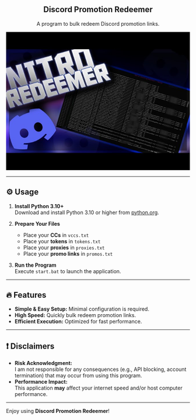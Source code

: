 <div align="center">
  <h2>Discord Promotion Redeemer</h2>
  <p>A program to bulk redeem Discord promotion links.</p>
  <img src="preview.jpg" alt="Discord Promotion Redeemer Preview" style="max-width:100%; height:auto;">
</div>

---

## ⚙️ Usage

1. **Install Python 3.10+**  
   Download and install Python 3.10 or higher from [python.org](https://www.python.org/downloads/).

2. **Prepare Your Files**  
   - Place your **CCs** in `vccs.txt`
   - Place your **tokens** in `tokens.txt`
   - Place your **proxies** in `proxies.txt`
   - Place your **promo links** in `promos.txt`

3. **Run the Program**  
   Execute `start.bat` to launch the application.

---

## 🔥 Features

- **Simple & Easy Setup:** Minimal configuration is required.
- **High Speed:** Quickly bulk redeem promotion links.
- **Efficient Execution:** Optimized for fast performance.

---

## ❗ Disclaimers

- **Risk Acknowledgment:**  
  I am not responsible for any consequences (e.g., API blocking, account termination) that may occur from using this program.
- **Performance Impact:**  
  This application **may** affect your internet speed and/or host computer performance.

---

Enjoy using **Discord Promotion Redeemer**!

